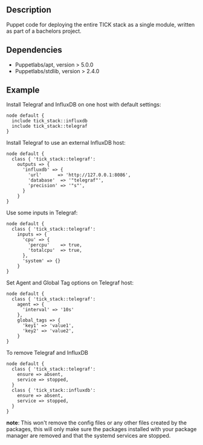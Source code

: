 ## Description

Puppet code for deploying the entire TICK stack as a single module, written as part of a bachelors project.

## Dependencies
  - Puppetlabs/apt, version > 5.0.0
  - Puppetlabs/stdlib, version > 2.4.0

## Example
Install Telegraf and InfluxDB on one host with default settings:
```puppet
node default {
  include tick_stack::influxdb
  include tick_stack::telegraf
}

```

Install Telegraf to use an external InfluxDB host:
```puppet
node default {
  class { 'tick_stack::telegraf':
    outputs => {
      'influxdb' => {
        'url'      => 'http://127.0.0.1:8086',
        'database'  => '"telegraf"',
        'precision' => '"s"',
      }
    }
}
```

Use some inputs in Telegraf:
```puppet
node default {
  class { 'tick_stack::telegraf':
    inputs => {
      'cpu' => {
        'percpu'    => true,
        'totalcpu'  => true,
      },
      'system' => {}
    }
}
```

Set Agent and Global Tag options on Telegraf host:
```puppet
node default {
  class { 'tick_stack::telegraf':
    agent => {
      'interval' => '10s'
    },
    global_tags => {
      'key1' => 'value1',
      'key2' => 'value2',
    }
}
```


To remove Telegraf and InfluxDB
```puppet
node default {
  class { 'tick_stack::telegraf':
    ensure => absent,
    service => stopped,
  }
  class { 'tick_stack::influxdb':
    ensure => absent,
    service => stopped,
  }
}
```
**note**: This won't remove the config files or any other files created by the packages, this will only make sure the packages installed with your package manager are removed and that the systemd services are stopped.
